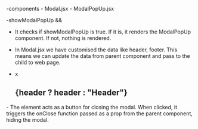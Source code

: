 -components
    - Modal.jsx
    - ModalPopUp.jsx


-showModalPopUp && <ModalPopUp />
- It checks if showModalPopUp is true. If it is, it renders the ModalPopUp component. If not, 
    nothing is rendered.

- In Modal.jsx we have customised the data like header, footer. This means we can update the data 
    from parent component and pass to the child to web page.

- <div className="header">
    <span onClick={onClose} className="close-modal-icon">x</span>
    <h2>{header ? header : "Header"}</h2>
</div>
- The <span> element acts as a button for closing the modal. When clicked, it triggers the 
    onClose function passed as a prop from the parent component, hiding the modal.
